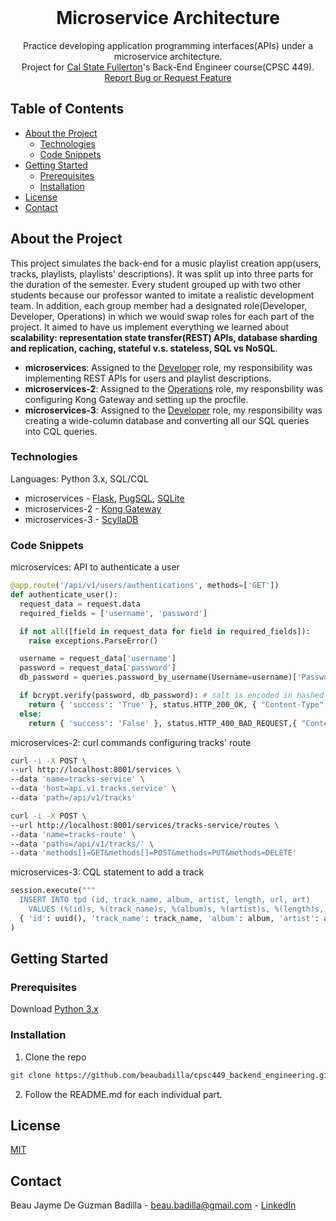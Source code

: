 <br />
<p align="center">
  <h1 align="center">Microservice Architecture</h1>

  <p align="center">
    Practice developing application programming interfaces(APIs) under a microservice architecture.<br/>
    Project for <a href="http://www.fullerton.edu/">Cal State Fullerton</a>'s Back-End Engineer course(CPSC 449).
    <br />
    <a href="https://github.com/beaubadilla/cpsc449_backend_engineering/issues">Report Bug or Request Feature</a>
  </p>
</p>

## Table of Contents

* [About the Project](#about-the-project)
  * [Technologies](#technologies)
  * [Code Snippets](#code-snippets)
* [Getting Started](#getting-started)
  * [Prerequisites](#prerequisites)
  * [Installation](#installation)
* [License](#license)
* [Contact](#contact)

## About the Project

This project simulates the back-end for a music playlist creation app(users, tracks, playlists, playlists' descriptions). It was split up into three parts for the duration of the semester. Every student grouped up with two other students because our professor wanted to imitate a realistic development team. In addition, each group member had a designated role(Developer, Developer, Operations) in which we would swap roles for each part of the project. It aimed to have us implement everything we learned about **scalability: representation state transfer(REST) APIs,  database sharding and replication, caching, stateful v.s. stateless, SQL vs NoSQL**.

* **microservices**: Assigned to the <ins>Developer</ins> role, my responsibility was implementing REST APIs for users and playlist descriptions.
* **microservices-2**: Assigned to the <ins>Operations</ins> role, my responsbility was configuring Kong Gateway and setting up the procfile.
* **microservices-3**: Assigned to the <ins>Developer</ins> role, my responsibility was creating a wide-column database and converting all our SQL queries into CQL queries.


### Technologies
Languages: Python 3.x, SQL/CQL
* microservices - [Flask](https://flask.palletsprojects.com/en/1.1.x/), [PugSQL](https://pugsql.org/), [SQLite](https://docs.python.org/3/library/sqlite3.html)
* microservices-2 - [Kong Gateway](https://konghq.com/kong/)
* microservices-3 - [ScyllaDB](https://www.scylladb.com/)

### Code Snippets
microservices: API to authenticate a user
```python
@app.route('/api/v1/users/authentications', methods=['GET'])
def authenticate_user():
  request_data = request.data
  required_fields = ['username', 'password']

  if not all([field in request_data for field in required_fields]):
    raise exceptions.ParseError()

  username = request_data['username']
  password = request_data['password']
  db_password = queries.password_by_username(Username=username)['Password']

  if bcrypt.verify(password, db_password): # salt is encoded in hashed password
    return { 'success': 'True' }, status.HTTP_200_OK, { "Content-Type": "application/json" }
  else:
    return { 'success': 'False' }, status.HTTP_400_BAD_REQUEST,{ "Content-Type": "application/json" }
```

microservices-2: curl commands configuring tracks' route
```sh
curl -i -X POST \
--url http://localhost:8001/services \
--data 'name=tracks-service' \
--data 'host=api.v1.tracks.service' \
--data 'path=/api/v1/tracks'

curl -i -X POST \
--url http://localhost:8001/services/tracks-service/routes \
--data 'name=tracks-route' \
--data 'paths=/api/v1/tracks/' \
--data 'methods[]=GET&methods[]=POST&methods=PUT&methods=DELETE'
```

microservices-3: CQL statement to add a track
```python
session.execute("""
  INSERT INTO tpd (id, track_name, album, artist, length, url, art)
    VALUES (%(id)s, %(track_name)s, %(album)s, %(artist)s, %(length)s, %(url)s, %(art)s);""",
  { 'id': uuid(), 'track_name': track_name, 'album': album, 'artist': artist, 'length': length, 'url': url, 'art': art }
)
```
## Getting Started

### Prerequisites

Download [Python 3.x](https://www.python.org/downloads/)

### Installation

1. Clone the repo
```sh
git clone https://github.com/beaubadilla/cpsc449_backend_engineering.git
```
2. Follow the README.md for each individual part.

## License
[MIT](https://choosealicense.com/licenses/mit/)

## Contact

Beau Jayme De Guzman Badilla - beau.badilla@gmail.com - [LinkedIn](https://www.linkedin.com/in/beau-jayme-badilla/)
